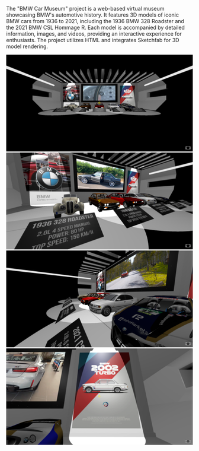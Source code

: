 The "BMW Car Museum" project is a web-based virtual museum showcasing BMW's automotive history.
It features 3D models of iconic BMW cars from 1936 to 2021, including the 1936 BMW 328 Roadster and the 2021 BMW CSL Hommage R.
Each model is accompanied by detailed information, images, and videos, providing an interactive experience for enthusiasts.
The project utilizes HTML and integrates Sketchfab for 3D model rendering.

![Screenshot 1](readme_pics/pic1.png)
![Screenshot 2](readme_pics/pic2.png)
![Screenshot 3](readme_pics/pic3.png)
![Screenshot 4](readme_pics/pic4.png)

